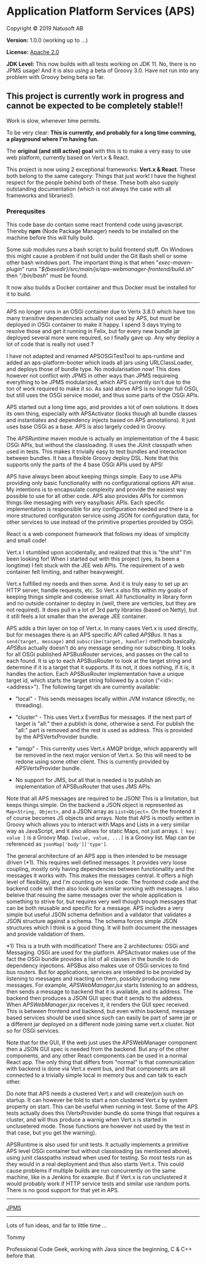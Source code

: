 # Application Platform Services (APS)

Copyright © 2019 Natusoft AB

__Version:__ 1.0.0 (working up to ...)

__License:__ [Apache 2.0](lics/Apache-2.0.md)

__JDK Level:__ This now builds with all tests working on JDK 11. No, there is no JPMS usage! And it is also using a beta of Groovy 3.0. Have not run into any problem with Groovy being beta so far. 

## This project is currently work in progress and cannot be expected to be completely stable!!

Work is slow, whenever time permits.

To be very clear: **This is currently, and probably for a long time comming, a playground where I'm having fun.**

The __original (and still active) goal__ with this is to make a very easy to use web platform, currently based on Vert.x & React.

This project is now using 2 exceptional frameworks: __Vert.x & React__. These both belong to the same category: Things that just work! I have the highest respect for the people behind both of these. These both also supply outstanding documentation (which is not always the case with all frameworks and libraries!).

### Prerequsites

This code base do contain some react frontend code using javascript. Thereby __npm__
(Node Package Manager) needs to be installed on the machine before this will fully
build.

Some sub modules runs a bash script to build frontend stuff. On Windows this might cause a problem if not build under the Git Bash shell or some other bash windows port. The important thing is that when "_exec-maven-plugin_" runs "_${basedir}/src/main/js/aps-webmanager-frontend/build.sh_" then "_/bin/bash_" must be found. 

It now also builds a Docker container and thus Docker must be installed for it to build.

---- 

APS no longer runs in an OSGi container due to Vertx 3.8.0 which have too many transitive dependencies actually not used by APS, but must be deployed in OSGi container to make it happy. I spend 3 days trying to resolve those and get it running in Felix, but for every new bundle jar deployed several more were required, so I finally gave up. Any why deploy a lot of code that is really not used ? 

I have not adapted and renamed APSOSGiTestTool to aps-runtime and added an aps-platform-booter which loads all jars using URLClassLoader, and deploys those of bundle type. No modularisation now! This does however not conflict with JPMS in other ways than JPMS requireing everything to be JPMS modularized, which APS currently isn't due to the ton of work required to make it so. As said above APS is no longer full OSGi, but still uses the OSGi service model, and thus some parts of the OSGi APIs. 

APS started out a long time ago, and provides a lot of own solutions. It does its own thing, especially with APSActivator (looks though all bundle classes and instantiates and dependency injects based on APS annotations). It just uses base OSGi as a base. APS is also largely coded in Groovy.

The _APSRuntime_ maven module is actually an implementation of the 4 basic OSGi APIs, but without the classloading. It uses the JUnit classpath when used in tests. This makes it trivially easy to test bundles and interaction between bundles. It has a flexible Groovy deploy DSL. Note that this supports only the parts of the 4 base OSGi APIs used by APS!

APS have always been about keeping things simple. Easy to use APIs providing only basic functionality with no configurational options API wise. My intentions is to encapsulate complexity and provide the easiest way possible to use for all other code. APS also provides APIs for common things like messaging with very easy/basic APIs. Each specific implementation is responsible for any configuration needed and there is a more structured configuraton service using JSON for configuration data, for other services to use instead of the primitive properties provided by OSGi.

React is a web component framework that follows my ideas of simplicity and small code! 

Vert.x I stumbled upon accidentally, and realized that this is "the shit" I'm been looking for! When I started out with this project (yes, its been a longtime) I felt stuck with the JEE web APIs. The requirement of a web container felt limiting, and rather heavyweight.

Vert.x fulfilled my needs and then some. And it is truly easy to set up an HTTP server, handle requests, etc. So Vert.x also fits within my goals of keeping things simple and codewise small. All functionality in library form and no outside container to deploy in (well, there are verticles, but they are not required). It does pull in a lot of 3rd party libraries (based on Netty), but it still feels a lot smaller than the average JEE container. 

APS adds a thin layer on top of Vert.x. In many cases Vert.x is used directly, but for messages there is an APS specific API called _APSBus_. It has a `send(target, message)` and `subscribe(target, handler)` methods basically. _APSBus_ actually doesn't do any message sending nor subscribing. It looks for all OSGi published APSBusRouter services, and passes on the call to each found. It is up to each APSBusRouter to look at the target string and determine if it is a target that it supports. If its not, it does nothing, if it is, it handles the action. Each APSBusRouter implementation have a unique target id, which starts the target string followed by a colon ("\<id\>:\<address\>"). The following target ids are currently available: 

- "local" - This sends messages locally within JVM instance (directly, no threading). 

- "cluster" - This uses Vert.x EventBus for messages. If the next part of target is "all:" then a publish is done, otherwise a send. For publish the "all:" part is removed and the rest is used as address. This is provided by the APSVertxProvider bundle.

- "amqp" - This currenlty uses Vert.x AMQP bridge, which apparently will be removed in the next major version of Vert.x. So this will need to be redone using some other client. This is currently provided by APSVertxProvider bundle.

- No support for JMS, but all that is needed is to publish an implementation of APSBusRouter that uses JMS APIs.

Note that all APS messages are required to be JSON! This is a limitation, but keeps things simple. On the backend a JSON object is represented as `Map<String, Object>`, and a JSON array as `List<Object>`. On the frontend it of course becomes JS objects and arrays. Note that APS is mostly written in Groovy which allows you to interact with Maps and Lists in a very similar way as JavaScript, and it also allows for static Maps, not just arrays. `[ key: value ]` is a Groovy Map. `[value, value, ...]` is a Groovy list. Map can be referenced as `jsonMap['body']['type']`.   

The general architecture of an APS app is then intended to be message driven (\*1). This requires well defined messages. It provides very loose coupling, mostly only having dependencies between functionallity and the messages it works with. This makes the messages central. It offers a high level of flexibility, and I'm counting on less code. The frontend code and the backend code will then also look quite similar working with messages. I also beleive that resuing the same messages over the whole application is something to strive for, but requires very well though trough messages that can be both reusable and specific for a message. APS includes a very simple but useful JSON schema definition and a validator that validates a JSON structure against a schema. The schema forces simple JSON structures which I think is a good thing. It will both document the messages and provide validation of them.

\*1) This is a truth with modification! There are 2 architectures: OSGi and Messaging. OSGi are used for the platform. APSActivator makes use of the fact the OSGi bundle provides a list of all classes in the bundle to do dependency injections. APSBus also makes use of OSGi services to find bus routers. But for applications, services are intended to be provided by listening to messages and reacting on them, possibly producing new messages. For example, _APSWebManager.jsx_ starts listening to an address, then sends a message to backend that it is available, and its address. The backend then produces a JSON GUI spec that it sends to the address. When _APSWebManager.jsx_ receives it, it renders the GUI spec received. This is between frontend and backend, but even within backend, message based services should be used since such can easily be part of same jar or a different jar deployed on a different node joining same vert.x cluster. Not so for OSGi services. 

Note that for the GUI, If the web just uses the APSWebManager component then a JSON GUI spec is needed from the backend. But any of the other components, and any other React components can be used in a normal React app. The only thing that differs from "normal" is that communication with backend is done via Vert.x event bus, and that components are all connected to a trivially simple local in memory bus and can talk to each other. 

Do note that APS needs a clustered Vert.x and will create/join such on startup. It can however be told to start a non clustered Vert.x by system property on start. This can be useful when running in test. Some of the APS tests actually does this (VertxProvider bundle do some things that requires a cluster, and will thus produce a warnig when Vert.x is started in unclusetered mode. Those functions are however not used by the test in that case, but you get the warning). 

APSRuntime is also used for unit tests. It actually implements a primitive APS level OSGi container but without classloading (as mentioned above), using junit classpaths instead when used for testing. So most tests run as they would in a real deployment and thus also starts Vert.x. This could cause problems if multiple builds are run concurrently on the same machine, like in a Jenkins for example. But if Vert.x is run unclustered it would probably work if HTTP service tests and similar use random ports. There is no good support for that yet in APS. 

----

[JPMS](JPMS.md)

----

Lots of fun ideas, and far to little time ...

Tommy

Professional Code Geek, working with Java since the beginning, C & C++ before that. 




